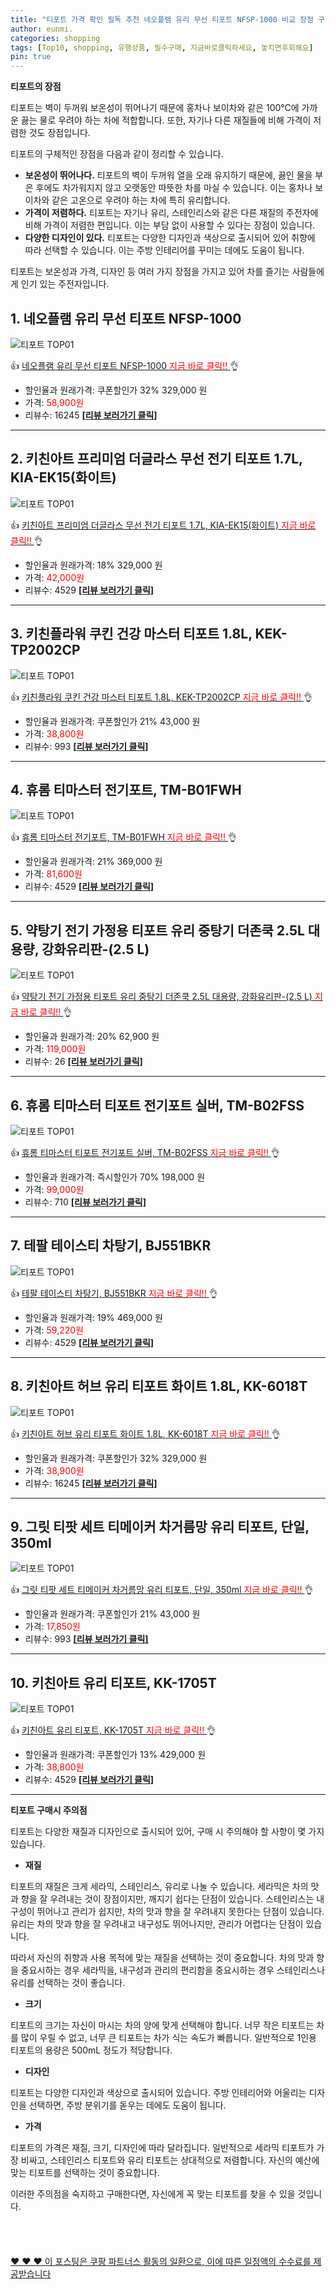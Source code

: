 ```yaml
---
title: "티포트 가격 확인 필독 추천 네오플램 유리 무선 티포트 NFSP-1000 비교 장점 구매가이드"
author: eunmi.
categories: shopping
tags: [Top10, shopping, 유행상품, 필수구매, 지금바로클릭하세요, 놓치면후회해요]
pin: true
---
```

**티포트의 장점**

티포트는 벽이 두꺼워 보온성이 뛰어나기 때문에 홍차나 보이차와 같은 100℃에 가까운 끓는 물로 우려야 하는 차에 적합합니다. 또한, 자기나 다른 재질들에 비해 가격이 저렴한 것도 장점입니다.

티포트의 구체적인 장점을 다음과 같이 정리할 수 있습니다.

* **보온성이 뛰어나다.** 티포트의 벽이 두꺼워 열을 오래 유지하기 때문에, 끓인 물을 부은 후에도 차가워지지 않고 오랫동안 따뜻한 차를 마실 수 있습니다. 이는 홍차나 보이차와 같은 고온으로 우려야 하는 차에 특히 유리합니다.
* **가격이 저렴하다.** 티포트는 자기나 유리, 스테인리스와 같은 다른 재질의 주전자에 비해 가격이 저렴한 편입니다. 이는 부담 없이 사용할 수 있다는 장점이 있습니다.
* **다양한 디자인이 있다.** 티포트는 다양한 디자인과 색상으로 출시되어 있어 취향에 따라 선택할 수 있습니다. 이는 주방 인테리어를 꾸미는 데에도 도움이 됩니다.

티포트는 보온성과 가격, 디자인 등 여러 가지 장점을 가지고 있어 차를 즐기는 사람들에게 인기 있는 주전자입니다.

   

## 1. 네오플램 유리 무선 티포트 NFSP-1000

![티포트 TOP01](https://thumbnail6.coupangcdn.com/thumbnails/remote/230x230ex/image/vendor_inventory/d7c7/4e019d8539a2f311e760c92873cf1ecc8f4b086c289f754b36369f19dbd8.jpg)


👍 [네오플램 유리 무선 티포트 NFSP-1000 <font color=red> 지금 바로 클릭!! </font> ](https://link.coupang.com/re/AFFSDP?lptag=AF3617701&subid=GithubCoopas&pageKey=6400903869&traceid=V0-153&itemId=13684812551&vendorItemId=82212565555) 👌 


- 할인율과 원래가격: 쿠폰할인가 32%  329,000   원
- 가격: <span style='color:red'>58,900원</span>
- 리뷰수: 16245  [**[리뷰 보러가기 클릭]**](https://link.coupang.com/re/AFFSDP?lptag=AF3617701&subid=GithubCoopas&pageKey=6400903869&traceid=V0-153&itemId=13684812551&vendorItemId=82212565555)

---


   

## 2. 키친아트 프리미엄 더글라스 무선 전기 티포트 1.7L, KIA-EK15(화이트)

![티포트 TOP01](https://thumbnail8.coupangcdn.com/thumbnails/remote/230x230ex/image/retail/images/209510207274816-aa2d3106-89e6-42ba-b31b-f7b5d0d47561.jpg)


👍 [키친아트 프리미엄 더글라스 무선 전기 티포트 1.7L, KIA-EK15(화이트) <font color=red> 지금 바로 클릭!! </font> ](https://link.coupang.com/re/AFFSDP?lptag=AF3617701&subid=GithubCoopas&pageKey=6484523429&traceid=V0-153&itemId=14209435200&vendorItemId=81454908120) 👌 


- 할인율과 원래가격: 18%  329,000   원
- 가격: <span style='color:red'>42,000원</span>
- 리뷰수: 4529  [**[리뷰 보러가기 클릭]**](https://link.coupang.com/re/AFFSDP?lptag=AF3617701&subid=GithubCoopas&pageKey=6484523429&traceid=V0-153&itemId=14209435200&vendorItemId=81454908120)

---


   

## 3. 키친플라워 쿠킨 건강 마스터 티포트 1.8L, KEK-TP2002CP

![티포트 TOP01](https://thumbnail8.coupangcdn.com/thumbnails/remote/230x230ex/image/retail/images/1850197773448713-283a9b55-c5ff-424c-b348-697aaa4da733.jpg)


👍 [키친플라워 쿠킨 건강 마스터 티포트 1.8L, KEK-TP2002CP <font color=red> 지금 바로 클릭!! </font> ](https://link.coupang.com/re/AFFSDP?lptag=AF3617701&subid=GithubCoopas&pageKey=7450496534&traceid=V0-153&itemId=19395108812&vendorItemId=3897713711) 👌 


- 할인율과 원래가격: 쿠폰할인가 21%  43,000   원
- 가격: <span style='color:red'>38,800원</span>
- 리뷰수: 993  [**[리뷰 보러가기 클릭]**](https://link.coupang.com/re/AFFSDP?lptag=AF3617701&subid=GithubCoopas&pageKey=7450496534&traceid=V0-153&itemId=19395108812&vendorItemId=3897713711)

---


   

## 4. 휴롬 티마스터 전기포트, TM-B01FWH

![티포트 TOP01](https://thumbnail10.coupangcdn.com/thumbnails/remote/230x230ex/image/retail/images/2017/07/06/17/6/3879d1b2-eb43-4180-9607-7de32fe48deb.jpg)


👍 [휴롬 티마스터 전기포트, TM-B01FWH <font color=red> 지금 바로 클릭!! </font> ](https://link.coupang.com/re/AFFSDP?lptag=AF3617701&subid=GithubCoopas&pageKey=26170530&traceid=V0-153&itemId=101571304&vendorItemId=3189206321) 👌 


- 할인율과 원래가격: 21%  369,000   원
- 가격: <span style='color:red'>81,600원</span>
- 리뷰수: 4529  [**[리뷰 보러가기 클릭]**](https://link.coupang.com/re/AFFSDP?lptag=AF3617701&subid=GithubCoopas&pageKey=26170530&traceid=V0-153&itemId=101571304&vendorItemId=3189206321)

---


   

## 5. 약탕기 전기 가정용 티포트 유리 중탕기 더존쿡 2.5L 대용량, 강화유리판-(2.5 L)

![티포트 TOP01](https://thumbnail6.coupangcdn.com/thumbnails/remote/230x230ex/image/vendor_inventory/ab84/5b1590fda20a87ad9639c4f20dbdf060a23db6b0482240a6f1a2941a1d33.jpg)


👍 [약탕기 전기 가정용 티포트 유리 중탕기 더존쿡 2.5L 대용량, 강화유리판-(2.5 L) <font color=red> 지금 바로 클릭!! </font> ](https://link.coupang.com/re/AFFSDP?lptag=AF3617701&subid=GithubCoopas&pageKey=7656863944&traceid=V0-153&itemId=20388399964&vendorItemId=86962914468) 👌 


- 할인율과 원래가격: 20%  62,900   원
- 가격: <span style='color:red'>119,000원</span>
- 리뷰수: 26  [**[리뷰 보러가기 클릭]**](https://link.coupang.com/re/AFFSDP?lptag=AF3617701&subid=GithubCoopas&pageKey=7656863944&traceid=V0-153&itemId=20388399964&vendorItemId=86962914468)

---


   

## 6. 휴롬 티마스터 티포트 전기포트 실버, TM-B02FSS

![티포트 TOP01](https://thumbnail6.coupangcdn.com/thumbnails/remote/230x230ex/image/retail/images/3838545701148378-220fc49d-9515-4984-b173-17630f5faadb.jpg)


👍 [휴롬 티마스터 티포트 전기포트 실버, TM-B02FSS <font color=red> 지금 바로 클릭!! </font> ](https://link.coupang.com/re/AFFSDP?lptag=AF3617701&subid=GithubCoopas&pageKey=1220687260&traceid=V0-153&itemId=2211418804&vendorItemId=70209213239) 👌 


- 할인율과 원래가격: 즉시할인가 70%  198,000   원
- 가격: <span style='color:red'>99,000원</span>
- 리뷰수: 710  [**[리뷰 보러가기 클릭]**](https://link.coupang.com/re/AFFSDP?lptag=AF3617701&subid=GithubCoopas&pageKey=1220687260&traceid=V0-153&itemId=2211418804&vendorItemId=70209213239)

---


   

## 7. 테팔 테이스티 차탕기, BJ551BKR

![티포트 TOP01](https://thumbnail9.coupangcdn.com/thumbnails/remote/230x230ex/image/retail/images/2955176363499237-c8a5045e-0bfb-4895-ac8c-ad7d3cfc045c.jpg)


👍 [테팔 테이스티 차탕기, BJ551BKR <font color=red> 지금 바로 클릭!! </font> ](https://link.coupang.com/re/AFFSDP?lptag=AF3617701&subid=GithubCoopas&pageKey=4361560735&traceid=V0-153&itemId=5130048510&vendorItemId=72439467268) 👌 


- 할인율과 원래가격: 19%  469,000   원
- 가격: <span style='color:red'>59,220원</span>
- 리뷰수: 4529  [**[리뷰 보러가기 클릭]**](https://link.coupang.com/re/AFFSDP?lptag=AF3617701&subid=GithubCoopas&pageKey=4361560735&traceid=V0-153&itemId=5130048510&vendorItemId=72439467268)

---


   

## 8. 키친아트 허브 유리 티포트 화이트 1.8L, KK-6018T

![티포트 TOP01](https://thumbnail6.coupangcdn.com/thumbnails/remote/230x230ex/image/retail/images/1856599294893079-455301b4-2ed5-4c74-93c4-422b6aebc4cf.jpg)


👍 [키친아트 허브 유리 티포트 화이트 1.8L, KK-6018T <font color=red> 지금 바로 클릭!! </font> ](https://link.coupang.com/re/AFFSDP?lptag=AF3617701&subid=GithubCoopas&pageKey=6532077285&traceid=V0-153&itemId=14511943304&vendorItemId=81754863649) 👌 


- 할인율과 원래가격: 쿠폰할인가 32%  329,000   원
- 가격: <span style='color:red'>38,900원</span>
- 리뷰수: 16245  [**[리뷰 보러가기 클릭]**](https://link.coupang.com/re/AFFSDP?lptag=AF3617701&subid=GithubCoopas&pageKey=6532077285&traceid=V0-153&itemId=14511943304&vendorItemId=81754863649)

---


   

## 9. 그릿 티팟 세트 티메이커 차거름망 유리 티포트, 단일, 350ml

![티포트 TOP01](https://thumbnail7.coupangcdn.com/thumbnails/remote/230x230ex/image/vendor_inventory/8139/edf9240d75c175fc190bdef38e1ef89f9dbeb2240560b2a0fc12d71f91d1.jpg)


👍 [그릿 티팟 세트 티메이커 차거름망 유리 티포트, 단일, 350ml <font color=red> 지금 바로 클릭!! </font> ](https://link.coupang.com/re/AFFSDP?lptag=AF3617701&subid=GithubCoopas&pageKey=6746007544&traceid=V0-153&itemId=15762020084&vendorItemId=82975459957) 👌 


- 할인율과 원래가격: 쿠폰할인가 21%  43,000   원
- 가격: <span style='color:red'>17,850원</span>
- 리뷰수: 993  [**[리뷰 보러가기 클릭]**](https://link.coupang.com/re/AFFSDP?lptag=AF3617701&subid=GithubCoopas&pageKey=6746007544&traceid=V0-153&itemId=15762020084&vendorItemId=82975459957)

---


   

## 10. 키친아트 유리 티포트, KK-1705T

![티포트 TOP01](https://thumbnail7.coupangcdn.com/thumbnails/remote/230x230ex/image/retail/images/1408871165667646-42e3d30c-c144-4b7e-9384-83e7d825d3e1.jpg)


👍 [키친아트 유리 티포트, KK-1705T <font color=red> 지금 바로 클릭!! </font> ](https://link.coupang.com/re/AFFSDP?lptag=AF3617701&subid=GithubCoopas&pageKey=4839684957&traceid=V0-153&itemId=6253489573&vendorItemId=73549204416) 👌 


- 할인율과 원래가격: 쿠폰할인가 13%  429,000   원
- 가격: <span style='color:red'>38,800원</span>
- 리뷰수: 4529  [**[리뷰 보러가기 클릭]**](https://link.coupang.com/re/AFFSDP?lptag=AF3617701&subid=GithubCoopas&pageKey=4839684957&traceid=V0-153&itemId=6253489573&vendorItemId=73549204416)

---
**티포트 구매시 주의점**

티포트는 다양한 재질과 디자인으로 출시되어 있어, 구매 시 주의해야 할 사항이 몇 가지 있습니다.

* **재질**

티포트의 재질은 크게 세라믹, 스테인리스, 유리로 나눌 수 있습니다. 세라믹은 차의 맛과 향을 잘 우려내는 것이 장점이지만, 깨지기 쉽다는 단점이 있습니다. 스테인리스는 내구성이 뛰어나고 관리가 쉽지만, 차의 맛과 향을 잘 우려내지 못한다는 단점이 있습니다. 유리는 차의 맛과 향을 잘 우려내고 내구성도 뛰어나지만, 관리가 어렵다는 단점이 있습니다.

따라서 자신의 취향과 사용 목적에 맞는 재질을 선택하는 것이 중요합니다. 차의 맛과 향을 중요시하는 경우 세라믹을, 내구성과 관리의 편리함을 중요시하는 경우 스테인리스나 유리를 선택하는 것이 좋습니다.

* **크기**

티포트의 크기는 자신이 마시는 차의 양에 맞게 선택해야 합니다. 너무 작은 티포트는 차를 많이 우릴 수 없고, 너무 큰 티포트는 차가 식는 속도가 빠릅니다. 일반적으로 1인용 티포트의 용량은 500mL 정도가 적당합니다.

* **디자인**

티포트는 다양한 디자인과 색상으로 출시되어 있습니다. 주방 인테리어와 어울리는 디자인을 선택하면, 주방 분위기를 돋우는 데에도 도움이 됩니다.

* **가격**

티포트의 가격은 재질, 크기, 디자인에 따라 달라집니다. 일반적으로 세라믹 티포트가 가장 비싸고, 스테인리스 티포트와 유리 티포트는 상대적으로 저렴합니다. 자신의 예산에 맞는 티포트를 선택하는 것이 중요합니다.

이러한 주의점을 숙지하고 구매한다면, 자신에게 꼭 맞는 티포트를 찾을 수 있을 것입니다.<br><br><br><br><br> [ ❤ ❤ ❤ 이 포스팅은 쿠팡 파트너스 활동의 일환으로, 이에 따른 일정액의 수수료를 제공받습니다](https://link.coupang.com/a/bcEFyh)
